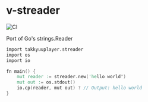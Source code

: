 # v-streader

![CI](https://github.com/takkyuuplayer/v-streader/workflows/CI/badge.svg)

Port of Go's strings.Reader

```v
import takkyuuplayer.streader
import os
import io

fn main() {
	mut reader := streader.new('hello world')
	mut out := os.stdout()
	io.cp(reader, mut out) ? // Output: hello world
}
```
